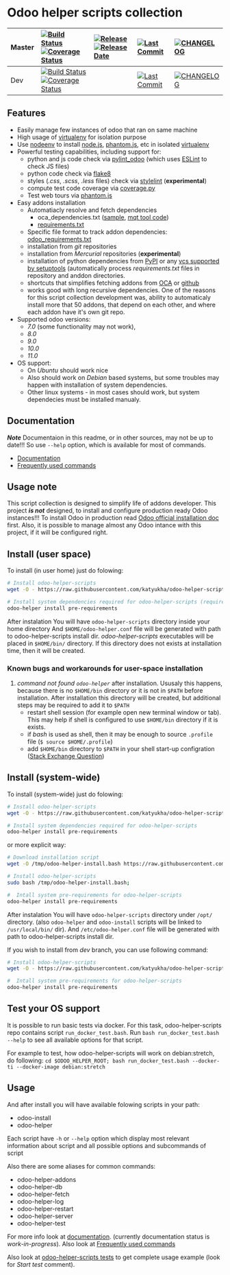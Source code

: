 # Odoo helper scripts collection

| Master        | [![Build Status](https://travis-ci.org/katyukha/odoo-helper-scripts.svg?branch=master)](https://travis-ci.org/katyukha/odoo-helper-scripts) [![Coverage Status](https://codecov.io/gh/katyukha/odoo-helper-scripts/graph/badge.svg)](https://codecov.io/gh/katyukha/odoo-helper-scripts) | [![Release](https://img.shields.io/github/release/katyukha/odoo-helper-scripts.svg)](https://github.com/katyukha/odoo-helper-scripts/releases) [![Release Date](https://img.shields.io/github/release-date/katyukha/odoo-helper-scripts.svg)](https://github.com/katyukha/odoo-helper-scripts/releases) | [![Last Commit](https://img.shields.io/github/last-commit/katyukha/odoo-helper-scripts/master.svg)](https://github.com/katyukha/odoo-helper-scripts/commits/master) | [![CHANGELOG](https://img.shields.io/badge/CHANGELOG-master-brightgreen.svg)](https://github.com/katyukha/odoo-helper-scripts/blob/master/CHANGELOG.md)              |
| ------------- |:---------------|:------------|:------------|:----------|
| Dev           | [![Build Status](https://travis-ci.org/katyukha/odoo-helper-scripts.svg?branch=dev)](https://travis-ci.org/katyukha/odoo-helper-scripts) [![Coverage Status](https://codecov.io/gh/katyukha/odoo-helper-scripts/branch/dev/graph/badge.svg)](https://codecov.io/gh/katyukha/odoo-helper-scripts/branch/dev) |   | [![Last Commit](https://img.shields.io/github/last-commit/katyukha/odoo-helper-scripts/dev.svg)](https://github.com/katyukha/odoo-helper-scripts/commits/dev) | [![CHANGELOG](https://img.shields.io/badge/CHANGELOG-dev-yellow.svg)](https://github.com/katyukha/odoo-helper-scripts/blob/dev/CHANGELOG.md) |

## Features

- Easily manage few instances of odoo that ran on same machine
- High usage of [virtualenv](https://virtualenv.pypa.io/en/stable/) for isolation purpose
- Use [nodeenv](https://pypi.python.org/pypi/nodeenv) to install [node.js](https://nodejs.org/en/), [phantom.js](http://phantomjs.org/), etc in isolated [virtualenv](https://virtualenv.pypa.io/en/stable/)
- Powerful testing capabilities, including support for:
    - python and js code check via [pylint\_odoo](https://pypi.python.org/pypi/pylint-odoo) (which uses [ESLint](https://eslint.org/) to check JS files)
    - python code check via [flake8](https://pypi.python.org/pypi/flake8)
    - styles (*.css*, *.scss*, *.less* files) check via [stylelint](https://stylelint.io/)  (**experimental**)
    - compute test code coverage via [coverage.py](https://coverage.readthedocs.io)
    - Test web tours via [phantom.js](http://phantomjs.org/)
- Easy addons installation
    - Automatiacly resolve and fetch dependencies
        - oca\_dependencies.txt ([sample](https://github.com/OCA/maintainer-quality-tools/blob/master/sample_files/oca_dependencies.txt), [mqt tool code](https://github.com/OCA/maintainer-quality-tools/blob/master/sample_files/oca_dependencies.txt))
        - [requirements.txt](https://pip.readthedocs.io/en/stable/user_guide/#requirements-files)
    - Specific file format to track addon dependencies: [odoo\_requirements.txt](docs/odoo-requirements-txt.md)
    - installation from *git* repositories
    - installation from *Mercurial* repositories (**experimental**)
    - installation of python dependencies from [PyPI](pypi.python.org/pypi) or any [vcs supported by setuptools](https://setuptools.readthedocs.io/en/latest/setuptools.html?highlight=develop%20mode#dependencies-that-aren-t-in-pypi) (automatically process *requirements.txt* files in repository and anddon directories.
    - shortcuts that simplifies fetching addons from [OCA](https://github.com/OCA) or [github](https://github.com)
    - works good with long recursive dependencies.
      One of the reasons for this script collection development was,
      ability to automaticaly install more that 50 addons,
      that depend on each other, and where each addon have it's own git repo.
- Supported odoo versions:
    - *7.0* (some functionality may not work),
    - *8.0*
    - *9.0*
    - *10.0*
    - *11.0*
- OS support:
    - On *Ubuntu* should work nice
    - Also should work on *Debian* based systems, but some troubles may happen with installation of system dependencies.
    - Other linux systems - in most cases should work, but system dependecies must be installed manualy.


## Documentation

***Note*** Documentaion in this readme, or in other sources, may not be up to date!!!
So use ``--help`` option, which is available for most of commands.

- [Documentation](docs/README.md)
- [Frequently used commands](docs/frequently-used-commands.md)


## Usage note

This script collection is designed to simplify life of addons developer.
This project ***is not*** designed, to install and configure production ready Odoo instances!!!
To install Odoo in production read [Odoo official installation doc](https://www.odoo.com/documentation/10.0/setup/install.html) first.
Also, it is possible to manage almost any Odoo intance with this project, if it will be configured right.


## Install (user space)

To install (in user home) just do folowing:

```bash
# Install odoo-helper-scripts
wget -O - https://raw.githubusercontent.com/katyukha/odoo-helper-scripts/master/install-user.bash | bash -s

# Install system dependencies required for odoo-helper-scripts (require sudo)
odoo-helper install pre-requirements
```

After instalation You will have ``odoo-helper-scripts`` directory inside your home directory
And ``$HOME/odoo-helper.conf`` file will be generated with path to odoo-helper-scripts install dir.
*odoo-helper-scripts* executables will be placed in ``$HOME/bin/`` directory.
If this directory does not exists at installation time, then it will be created.

### Known bugs and workarounds for user-space installation

1. *command not found `odoo-helper`* after installation. Ususaly this happens, because there is
   no `$HOME/bin` directory or it is not in `$PATH` before installation.
   After installation this directory will be created, but additional steps may be required to add it to `$PATH`
   - restart shell session (for example open new terminal window or tab).
     This may help if shell is configured to use `$HOME/bin` directory if it is exists.
   - if *bash* is used as shell, then it may be enough to source `.profile` file (`$ source $HOME/.profile`)
   - add `$HOME/bin` directory to `$PATH` in your shell start-up configration ([Stack Exchange Question](https://unix.stackexchange.com/questions/381228/home-bin-dir-is-not-on-the-path))


## Install (system-wide)

To install (system-wide) just do folowing:

```bash
# Install odoo-helper-scripts
wget -O - https://raw.githubusercontent.com/katyukha/odoo-helper-scripts/master/install-system.bash | sudo bash -s

# Install system dependencies required for odoo-helper-scripts
odoo-helper install pre-requirements
```

or more explicit way:

```bash
# Download installation script
wget -O /tmp/odoo-helper-install.bash https://raw.githubusercontent.com/katyukha/odoo-helper-scripts/master/install-system.bash;

# Install odoo-helper-scripts
sudo bash /tmp/odoo-helper-install.bash;

#  Intall system pre-requirements for odoo-helper-scripts
odoo-helper install pre-requirements
```

After instalation You will have ``odoo-helper-scripts`` directory under ``/opt/`` directory.
(also ``odoo-helper`` and ``odoo-install`` scripts will be linked to ``/usr/local/bin/`` dir).
And ``/etc/odoo-helper.conf`` file will be generated with path to odoo-helper-scripts install dir.

If you wish to install from *dev* branch, you can use following command:

```bash
# Install odoo-helper-scripts
wget -O - https://raw.githubusercontent.com/katyukha/odoo-helper-scripts/master/install-system.bash | sudo bash -s - dev

#  Intall system pre-requirements for odoo-helper-scripts
odoo-helper install pre-requirements
```

## Test your OS support

It is possible to run basic tests via docker. For this task, odoo-helper-scripts repo
contains script ```run_docker_test.bash```. Run ```bash run_docker_test.bash --help``` to
see all available options for that script.

For example to test, how odoo-helper-scripts will work on debian:stretch, do following:
```cd $ODOO_HELPER_ROOT; bash run_docker_test.bash --docker-ti --docker-image debian:stretch```


## Usage

And after install you will have available folowing scripts in your path:

- odoo-install
- odoo-helper

Each script have ``-h`` or ``--help`` option which display most relevant information
about script and all possible options and subcommands of script

Also there are some aliases for common commands:

- odoo-helper-addons
- odoo-helper-db
- odoo-helper-fetch
- odoo-helper-log
- odoo-helper-restart
- odoo-helper-server
- odoo-helper-test

For more info look at [documentation](docs/README.md). (currently documentation status is *work-in-progress*).
Also look at [Frequently used commands](docs/frequently-used-commands.md)

Also look at [odoo-helper-scripts tests](./tests/test.bash) to get complete usage example (look for *Start test* comment).
